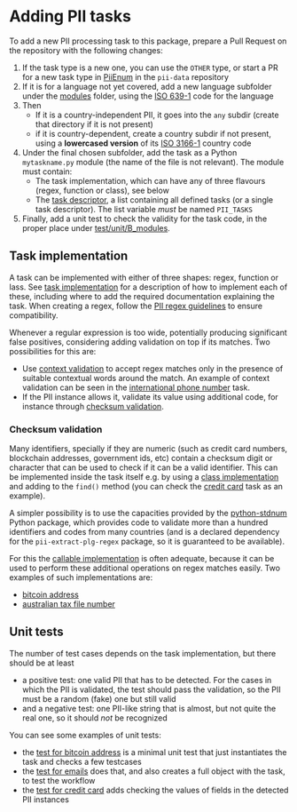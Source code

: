# Adding PII tasks

To add a new PII processing task to this package, prepare a Pull Request on the
repository with the following changes:

 1. If the task type is a new one, you can use the `OTHER` type, or
    start a PR for a new task type in [PiiEnum] in the `pii-data` repository
 2. If it is for a language not yet covered, add a new language subfolder
    under the [modules] folder, using the [ISO 639-1] code for the language
 3. Then
    * If it is a country-independent PII, it goes into the `any` subdir
      (create that directory if it is not present)
    * if it is country-dependent, create a country subdir if not present,
      using a **lowercased version** of its [ISO 3166-1] country code
 4. Under the final chosen subfolder, add the task as a Python `mytaskname.py`
    module (the name of the file is not relevant). The module must contain:
    * The task implementation, which can have any of three flavours (regex,
      function or class), see below
    * The [task descriptor], a list containing all defined tasks (or a single
	  task descriptor). The list variable *must* be named `PII_TASKS`
 5. Finally, add a unit test to check the validity for the task code, in the
    proper place under [test/unit/B_modules]. 
	
	
## Task implementation

A task can be implemented with either of three shapes: regex, function or
lass. See [task implementation] for a description of how to implement each of
these, including where to add the required documentation explaining the task.
When creating a regex, follow the [PII regex guidelines] to ensure
compatibility.

Whenever a regular expression is too wide, potentially producing significant
false positives, considering adding validation on top if its matches. Two
possibilities for this are:

* Use [context validation] to accept regex matches only in the presence of
  suitable contextual words around the match. An example of context validation
  can be seen in the [international phone number] task.
* If the PII instance allows it, validate its value using additional code, for
  instance through [checksum validation].


### Checksum validation

Many identifiers, specially if they are numeric (such as credit card numbers,
blockchain addresses, government ids, etc) contain a checksum digit or
character that can be used to check if it can be a valid identifier. This can be
implemented inside the task itself e.g. by using a [class implementation] and
adding to the `find()` method (you can check the [credit card] task as an
example).

A simpler possibility is to use the capacities provided by the [python-stdnum]
Python package, which provides code to validate more than a hundred identifiers
and codes from many countries (and is a declared dependency for the
`pii-extract-plg-regex` package, so it is guaranteed to be available).

For this the [callable implementation] is often adequate, because it can be
used to perform these additional operations on regex matches easily. Two
examples of such implementations are:
 
 * [bitcoin address]
 * [australian tax file number]


## Unit tests

The number of test cases depends on the task implementation, but there should
be at least
   - a positive test: one valid PII that has to be detected. For the cases
     in which the PII is validated, the test should pass the validation,
     so the PII must be a random (fake) one but still valid
   - and a negative test: one PII-like string that is almost, but not quite
     the real one, so it should *not* be recognized

You can see some examples of unit tests:
 * the [test for bitcoin address] is a minimal unit test that just
   instantiates the task and checks a few testcases
 * the [test for emails] does that, and also creates a full object with the
   task, to test the workflow
 * the [test for credit card] adds checking the values of fields in the
   detected PII instances
   

[PiiEnum]: https://github.com/piisa/pii-data/tree/main/src/pii_extract/types/piienum.py
[task descriptor]: https://github.com/piisa/pii-extract-base/tree/main/doc/task-descriptor.md
[task implementation]: https://github.com/piisa/pii-extract-base/tree/main/doc/task-implementation.md
[PII regex guidelines]: https://github.com/piisa/pii-extract-base/tree/main/doc/regex.md
[callable implementation]: https://github.com/piisa/pii-extract-base/tree/main/doc/task-implementation.md#callable-implementation
[class implementation]: https://github.com/piisa/pii-extract-base/tree/main/doc/task-implementation.md#class-implementation

[context validation]: https://github.com/piisa/pii-extract-base/doc/task-implementation.md#context-based-pii-validation
[checksum validation]: #checksum-validation

[credit card]: ../src/pii_extract_plg_regex/modules/any/credit_card.py
[international phone number]: ../src/pii_extract_plg_regex/modules/en/any/international_phone_number.py
[bitcoin address]: ../src/pii_extract_plg_regex/modules/any/bitcoin_address.py
[australian tax file number]: ../src/pii_extract_plg_regex/modules/en/au/tfn.py

[test/unit/B_modules]: ../test/unit/B_modules
[test for bitcoin address]: ../test/unit/B_modules/any/test_bitcoin_address.py
[test for emails]: ../test/unit/B_modules/any/test_email.py
[test for credit card]: ../test/unit/B_modules/any/test_credit_card.py

[modules]: ../src/pii_extract_plg_regex/modules

[ISO 639-1]: https://en.wikipedia.org/wiki/List_of_ISO_639-1_codes
[ISO 3166-1]: https://en.wikipedia.org/wiki/ISO_3166-1_alpha-2

[python-stdnum]: https://github.com/arthurdejong/python-stdnum
